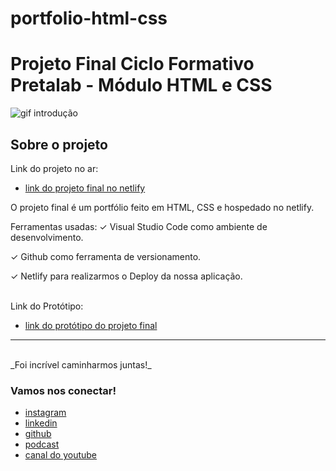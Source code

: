 # portfolio-html-css
# Projeto Final Ciclo Formativo Pretalab - Módulo HTML e CSS

![gif introdução](https://media.giphy.com/media/968taxwNaAXqZASdcn/giphy.gif)

## Sobre o projeto
Link do projeto no ar:

- [link do projeto final no netlify]([[https://www.figma.com/file/dykEV9jRKyK7K83CQ74zfP/Portfolio-Ciclo-Formativo-II---M%C3%B3dulo-I?node-id=0%3A1](https://portfolio-alice-bispo.netlify.app)](https://portfolio-alice-bispo.netlify.app))

O projeto final é um portfólio feito em HTML, CSS e hospedado no netlify.

Ferramentas usadas:
✓		Visual Studio Code como ambiente de desenvolvimento.

✓		Github como ferramenta de versionamento.

✓		Netlify para realizarmos o Deploy da nossa aplicação.

<br>
Link do Protótipo:

- [link do protótipo do projeto final](https://www.figma.com/file/dykEV9jRKyK7K83CQ74zfP/Portfolio-Ciclo-Formativo-II---M%C3%B3dulo-I?node-id=0%3A1)

---
<br>
_Foi incrível caminharmos juntas!_
<br>

### Vamos nos conectar!

- [instagram](https://www.instagram.com/simara_conceicao)
- [linkedin](https://www.linkedin.com/in/simaraconceicao)
- [github](https://github.com/simaraconceicao)
- [podcast](https://open.spotify.com/show/59vCz4TY6tPHXW26qJknh3?si=f6562e559cb44560)
- [canal do youtube](https://www.youtube.com/@queroserdev)

<br>

